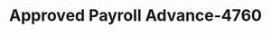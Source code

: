 ---
f_zip-code: 97459
f_state-code: OR
title: Approved Payroll Advance-4760
f_phone: 541-756-5288
f_city-only: Bend
f_address: 1934 Newmark Street North Bend
f_location-unique-id: '4760'
slug: approved-payroll-advance-4760
updated-on: '2024-05-30T13:46:58.046Z'
created-on: '2024-05-30T13:36:59.803Z'
published-on: '2024-05-30T13:54:32.469Z'
f_city-state: cms/city/bend-or.md
f_company: cms/company/approved-payroll-advance.md
f_state: cms/state/oregon.md
layout: '[payday-loan].html'
tags: payday-loan
---